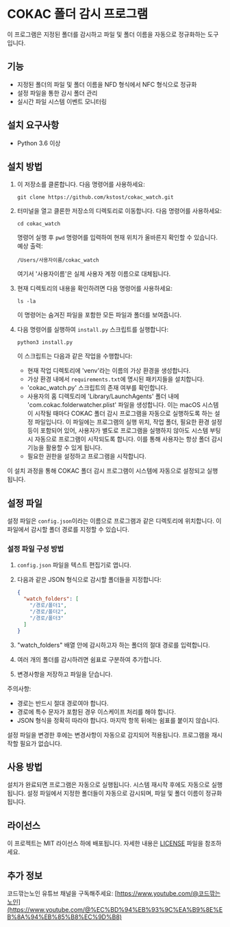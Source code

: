 # COKAC 폴더 감시 프로그램

이 프로그램은 지정된 폴더를 감시하고 파일 및 폴더 이름을 자동으로 정규화하는 도구입니다.

## 기능

- 지정된 폴더의 파일 및 폴더 이름을 NFD 형식에서 NFC 형식으로 정규화
- 설정 파일을 통한 감시 폴더 관리
- 실시간 파일 시스템 이벤트 모니터링

## 설치 요구사항

- Python 3.6 이상

## 설치 방법

1. 이 저장소를 클론합니다. 다음 명령어를 사용하세요:

   ```
   git clone https://github.com/kstost/cokac_watch.git
   ```

2. 터미널을 열고 클론한 저장소의 디렉토리로 이동합니다. 다음 명령어를 사용하세요:

   ```
   cd cokac_watch
   ```

   명령어 실행 후 `pwd` 명령어를 입력하여 현재 위치가 올바른지 확인할 수 있습니다. 예상 출력:

   ```
   /Users/사용자이름/cokac_watch
   ```

   여기서 '사용자이름'은 실제 사용자 계정 이름으로 대체됩니다.

3. 현재 디렉토리의 내용을 확인하려면 다음 명령어를 사용하세요:

   ```
   ls -la
   ```

   이 명령어는 숨겨진 파일을 포함한 모든 파일과 폴더를 보여줍니다.

4. 다음 명령어를 실행하여 `install.py` 스크립트를 실행합니다:

   ```
   python3 install.py
   ```

   이 스크립트는 다음과 같은 작업을 수행합니다:
   - 현재 작업 디렉토리에 'venv'라는 이름의 가상 환경을 생성합니다.
   - 가상 환경 내에서 `requirements.txt`에 명시된 패키지들을 설치합니다.
   - 'cokac_watch.py' 스크립트의 존재 여부를 확인합니다.
   - 사용자의 홈 디렉토리에 'Library/LaunchAgents' 폴더 내에 'com.cokac.folderwatcher.plist' 파일을 생성합니다. 이는 macOS 시스템이 시작될 때마다 COKAC 폴더 감시 프로그램을 자동으로 실행하도록 하는 설정 파일입니다. 이 파일에는 프로그램의 실행 위치, 작업 폴더, 필요한 환경 설정 등이 포함되어 있어, 사용자가 별도로 프로그램을 실행하지 않아도 시스템 부팅 시 자동으로 프로그램이 시작되도록 합니다. 이를 통해 사용자는 항상 폴더 감시 기능을 활용할 수 있게 됩니다.
   - 필요한 권한을 설정하고 프로그램을 시작합니다.

이 설치 과정을 통해 COKAC 폴더 감시 프로그램이 시스템에 자동으로 설정되고 실행됩니다.

## 설정 파일

설정 파일은 `config.json`이라는 이름으로 프로그램과 같은 디렉토리에 위치합니다. 이 파일에서 감시할 폴더 경로를 지정할 수 있습니다.

### 설정 파일 구성 방법

1. `config.json` 파일을 텍스트 편집기로 엽니다.
2. 다음과 같은 JSON 형식으로 감시할 폴더들을 지정합니다:

   ```json
   {
     "watch_folders": [
       "/경로/폴더1",
       "/경로/폴더2",
       "/경로/폴더3"
     ]
   }
   ```

3. "watch_folders" 배열 안에 감시하고자 하는 폴더의 절대 경로를 입력합니다.
4. 여러 개의 폴더를 감시하려면 쉼표로 구분하여 추가합니다.
5. 변경사항을 저장하고 파일을 닫습니다.

주의사항:
- 경로는 반드시 절대 경로여야 합니다.
- 경로에 특수 문자가 포함된 경우 이스케이프 처리를 해야 합니다.
- JSON 형식을 정확히 따라야 합니다. 마지막 항목 뒤에는 쉼표를 붙이지 않습니다.

설정 파일을 변경한 후에는 변경사항이 자동으로 감지되어 적용됩니다. 프로그램을 재시작할 필요가 없습니다.

## 사용 방법

설치가 완료되면 프로그램은 자동으로 실행됩니다. 시스템 재시작 후에도 자동으로 실행됩니다. 설정 파일에서 지정한 폴더들이 자동으로 감시되며, 파일 및 폴더 이름이 정규화됩니다.

## 라이선스

이 프로젝트는 MIT 라이선스 하에 배포됩니다. 자세한 내용은 [LICENSE](LICENSE) 파일을 참조하세요.

## 추가 정보

코드깎는노인 유튜브 채널을 구독해주세요: [https://www.youtube.com/@코드깎는노인](https://www.youtube.com/@%EC%BD%94%EB%93%9C%EA%B9%8E%EB%8A%94%EB%85%B8%EC%9D%B8)
